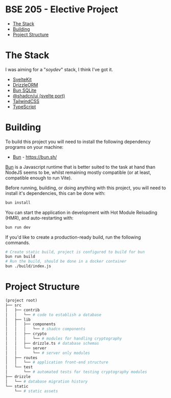 <h1>BSE 205 - Elective Project</h1>

- [The Stack](#the-stack)
- [Building](#building)
- [Project Structure](#project-structure)

# The Stack

I was aiming for a "_soydev_" stack, I think I've got it.

- [SvelteKit](https://kit.svelte.dev)
- [DrizzleORM](https://orm.drizzle.team/)
- [Bun SQLite](https://bun.sh/docs/api/sqlite)
- [@shadcn/ui (svelte port)](https://www.shadcn-svelte.com/)
- [TailwindCSS](https://tailwindcss.com/)
- [TypeScript](https://www.typescriptlang.org/)

# Building

To build this project you will need to install the following dependency programs on your machine:

- [Bun](https://bun.sh) - https://bun.sh/

[Bun](https://bun.sh) is a Javascript runtime that is better suited to the task at hand than NodeJS seems to be, whilst remaining mostly compatible (or at least, compatible enough to run Vite).

Before running, building, or doing anything with this project, you will need to install it's dependencies, this can be done with:

```sh
bun install
```

You can start the application in development with Hot Module Reloading (HMR), and auto-restarting with:

```sh
bun run dev
```

If you'd like to create a production-ready build, run the following commands.

```sh
# Create static build, project is configured to build for bun
bun run build
# Run the build, should be done in a docker container
bun ./build/index.js
```

# Project Structure

```py
(project root)
├── src
│   ├── contrib
│   │   └── # code to establish a database
│   ├── lib
│   │   ├── components
│   │   │   └── # shadcn components
│   │   ├── crypto
│   │   │   └── # modules for handling cryptography
│   │   ├── drizzle.ts # database schemas
│   │   └── server
│   │       └── # server only modules
│   ├── routes
│   │   └── # application front-end structure
│   └── test
│       └── # automated tests for testing cryptography modules
├── drizzle
│   └── # database migration history
└── static
    └── # static assets
```
